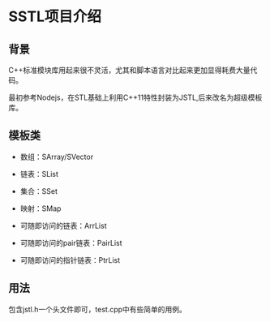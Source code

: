 # **SSTL项目介绍**
## **背景**
C++标准模块库用起来很不灵活，尤其和脚本语言对比起来更加显得耗费大量代码。  

最初参考Nodejs，在STL基础上利用C++11特性封装为JSTL,后来改名为超级模板库。

## **模板类**
* 数组：SArray/SVector

* 链表：SList

* 集合：SSet

* 映射：SMap

* 可随即访问的链表：ArrList

* 可随即访问的pair链表：PairList

* 可随即访问的指针链表：PtrList

## 用法
包含jstl.h一个头文件即可，test.cpp中有些简单的用例。
